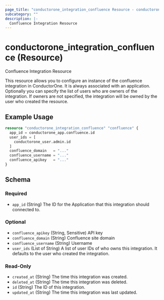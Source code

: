 ```yaml
---
page_title: "conductorone_integration_confluence Resource - conductorone"
subcategory: ""
description: |-
  Confluence Integration Resource
---
```


# conductorone_integration_confluence (Resource)

Confluence Integration Resource

This resource allows you to configure an instance of the confluence integration in ConductorOne.
It is always associated with an application. Optionally you can specify the list of users who are owners of the integration.
If owners are not specified, the integration will be owned by the user who created the resource.

## Example Usage

```terraform
resource "conductorone_integration_confluence" "confluence" {
  app_id = conductorone_app.confluence.id
  user_ids = [
    conductorone_user.admin.id
  ]
  confluence_domain   = "..."
  confluence_username = "..."
  confluence_apikey   = "..."
}
```

<!-- schema generated by tfplugindocs -->
## Schema

### Required

- `app_id` (String) The ID for the Application that this integration should connected to.

### Optional

- `confluence_apikey` (String, Sensitive) API key
- `confluence_domain` (String) Confluence site domain
- `confluence_username` (String) Username
- `user_ids` (List of String) A list of user IDs of who owns this integration. It defaults to the user who created the integration.

### Read-Only

- `created_at` (String) The time this integration was created.
- `deleted_at` (String) The time this integration was deleted.
- `id` (String) The ID of this integration.
- `updated_at` (String) The time this integration was last updated.
